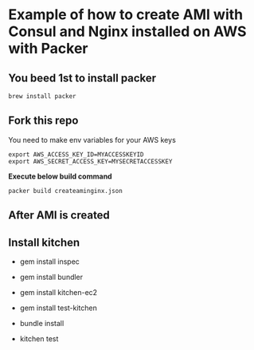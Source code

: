 # Example of how to create AMI with Consul and Nginx installed on AWS with Packer

## You beed 1st to install packer

`brew install packer`

## Fork this repo

You need to make env variables for your AWS keys
```
export AWS_ACCESS_KEY_ID=MYACCESSKEYID
export AWS_SECRET_ACCESS_KEY=MYSECRETACCESSKEY
```

**Execute below build command**

`packer build createaminginx.json`


## After AMI is created

## Install kitchen
-  gem install inspec
-  gem install bundler
-  gem install kitchen-ec2
-  gem install test-kitchen
-  bundle install


- kitchen test

